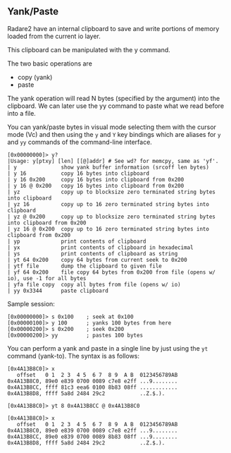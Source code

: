 ## Yank/Paste

Radare2 have an internal clipboard to save and write portions of memory loaded from the current io layer.

This clipboard can be manipulated with the y command.

The two basic operations are

* copy (yank)
* paste

The yank operation will read N bytes (specified by the argument) into the clipboard. We can later use the yy command to paste what we read before into a file.

You can yank/paste bytes in visual mode selecting them with the cursor mode (Vc) and then using the `y` and `Y` key bindings which are aliases for `y` and `yy` commands of the command-line interface.

```
[0x00000000]> y?
|Usage: y[ptxy] [len] [[@]addr] # See wd? for memcpy, same as 'yf'.
| y              show yank buffer information (srcoff len bytes)
| y 16           copy 16 bytes into clipboard
| y 16 0x200     copy 16 bytes into clipboard from 0x200
| y 16 @ 0x200   copy 16 bytes into clipboard from 0x200
| yz             copy up to blocksize zero terminated string bytes into clipboard
| yz 16          copy up to 16 zero terminated string bytes into clipboard
| yz @ 0x200     copy up to blocksize zero terminated string bytes into clipboard from 0x200
| yz 16 @ 0x200  copy up to 16 zero terminated string bytes into clipboard from 0x200
| yp             print contents of clipboard
| yx             print contents of clipboard in hexadecimal
| ys             print contents of clipboard as string
| yt 64 0x200    copy 64 bytes from current seek to 0x200
| ytf file       dump the clipboard to given file
| yf 64 0x200    file copy 64 bytes from 0x200 from file (opens w/ io), use -1 for all bytes
| yfa file copy  copy all bytes from file (opens w/ io)
| yy 0x3344      paste clipboard
```

Sample session:

```
[0x00000000]> s 0x100    ; seek at 0x100
[0x00000100]> y 100      ; yanks 100 bytes from here
[0x00000200]> s 0x200    ; seek 0x200
[0x00000200]> yy         ; pastes 100 bytes
```

You can perform a yank and paste in a single line by just using the `yt` command (yank-to). The syntax is as follows:

```
[0x4A13B8C0]> x
   offset   0 1  2 3  4 5  6 7  8 9  A B  0123456789AB
0x4A13B8C0, 89e0 e839 0700 0089 c7e8 e2ff ...9........
0x4A13B8CC, ffff 81c3 eea6 0100 8b83 08ff ............
0x4A13B8D8, ffff 5a8d 2484 29c2           ..Z.$.).

[0x4A13B8C0]> yt 8 0x4A13B8CC @ 0x4A13B8C0

[0x4A13B8C0]> x
   offset   0 1  2 3  4 5  6 7  8 9  A B  0123456789AB
0x4A13B8C0, 89e0 e839 0700 0089 c7e8 e2ff ...9........
0x4A13B8CC, 89e0 e839 0700 0089 8b83 08ff ...9........
0x4A13B8D8, ffff 5a8d 2484 29c2           ..Z.$.).
```

